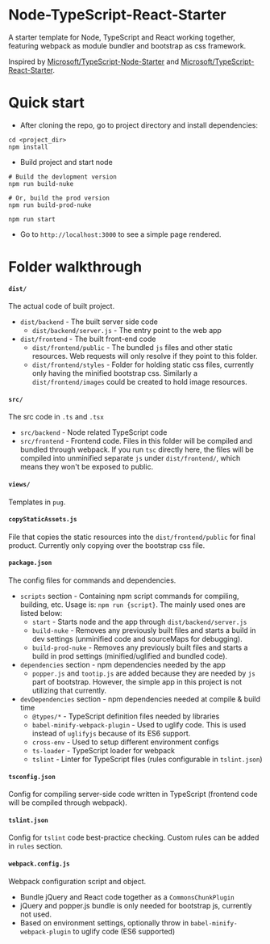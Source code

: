 # Node-TypeScript-React-Starter
A starter template for Node, TypeScript and React working together, featuring webpack as module bundler and bootstrap as css framework.

Inspired by [Microsoft/TypeScript-Node-Starter](https://github.com/Microsoft/TypeScript-Node-Starter) and [Microsoft/TypeScript-React-Starter](https://github.com/Microsoft/TypeScript-React-Starter).

# Quick start
- After cloning the repo, go to project directory and install dependencies:
```
cd <project_dir>
npm install
```

- Build project and start node
```
# Build the devlopment version
npm run build-nuke

# Or, build the prod version
npm run build-prod-nuke

npm run start
```

- Go to ```http://localhost:3000``` to see a simple page rendered.

# Folder walkthrough
#### ```dist/``` 
The actual code of built project.
  * ```dist/backend``` - The built server side code
    * ```dist/backend/server.js``` - The entry point to the web app
  * ```dist/frontend``` - The built front-end code
    * ```dist/frontend/public``` - The bundled ```js``` files and other static resources. Web requests will only resolve if they point to this folder. 
    * ```dist/frontend/styles``` - Folder for holding static css files, currently only having the minified bootstrap css. Similarly a ```dist/frontend/images``` could be created to hold image resources.
    
#### ```src/``` 
The src code in ```.ts``` and ```.tsx```
  * ```src/backend``` - Node related TypeScript code
  * ```src/frontend``` - Frontend code. Files in this folder will be compiled and bundled through webpack. If you run ```tsc``` directly here, the files will be compiled into unminified separate ```js``` under ```dist/frontend/```, which means they won't be exposed to public.
  
#### ```views/```
Templates in ```pug```.

#### ```copyStaticAssets.js``` 
File that copies the static resources into the ```dist/frontend/public``` for final product. Currently only copying over the bootstrap css file.

#### ```package.json``` 
The config files for commands and dependencies.
  * ```scripts``` section - Containing npm script commands for compiling, building, etc. Usage is: ```npm run {script}```. The mainly used ones are listed below:
    * ```start``` - Starts node and the app through ```dist/backend/server.js```
    * ```build-nuke``` - Removes any previously built files and starts a build in dev settings (unminified code and sourceMaps for debugging).
    * ```build-prod-nuke``` - Removes any previously built files and starts a build in prod settings (minified/uglified and bundled code).
  * ```dependencies``` section - npm dependencies needed by the app
    * ```popper.js``` and ```tootip.js``` are added because they are needed by ```js``` part of bootstrap. However, the simple app in this project is not utilizing that currently.
  * ```devDependencies``` section - npm dependencies needed at compile & build time
    * ```@types/*``` - TypeScript definition files needed by libraries
    * ```babel-minify-webpack-plugin``` - Used to uglify code. This is used instead of ```uglifyjs``` because of its ES6 support.
    * ```cross-env``` - Used to setup different environment configs
    * ```ts-loader``` - TypeScript loader for webpack
    * ```tslint``` - Linter for TypeScript files (rules configurable in ```tslint.json```)

#### ```tsconfig.json```
Config for compiling server-side code written in TypeScript (frontend code will be compiled through webpack).

#### ```tslint.json```
Config for ```tslint``` code best-practice checking. Custom rules can be added in ```rules``` section.

#### ```webpack.config.js```
Webpack configuration script and object.
  * Bundle jQuery and React code together as a ```CommonsChunkPlugin```
  * jQuery and popper.js bundle is only needed for bootstrap js, currently not used.
  * Based on environment settings, optionally throw in ```babel-minify-webpack-plugin``` to uglify code (ES6 supported)
    
